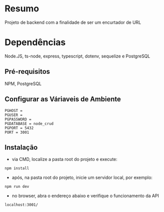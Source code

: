 # Resumo
Projeto de backend com a finalidade de ser um encurtador de URL

# Dependências
Node.JS, ts-node, express, typescript, dotenv, sequelize e PostgreSQL

## Pré-requisitos
NPM, PostgreSQL

## Configurar as Váriaveis de Ambiente
```
PGHOST = 
PGUSER = 
PGPASSWORD = 
PGDATABASE = node_crud
PGPORT = 5432
PORT = 3001
```

## Instalação
- via CMD, localize a pasta root do projeto e execute:
```
npm install
```
- após, na pasta root do projeto, inicie um servidor local, por exemplo:
```
npm run dev
```
- no browser, abra o endereço abaixo e verifique o funcionamento da API
```
localhost:3001/
```